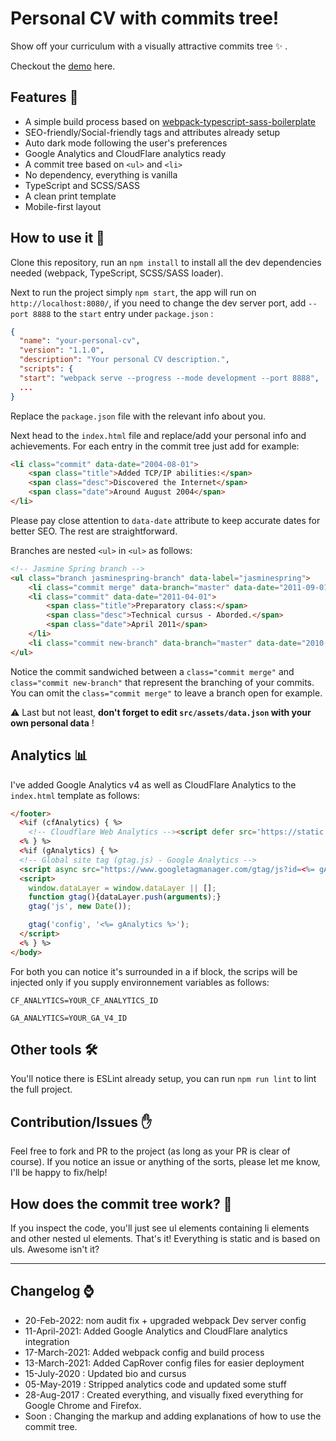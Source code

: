 # Personal CV with commits tree!

Show off your curriculum with a visually attractive commits tree ✨ .

Checkout the [demo](https://tarekjellali.com/) here.

## Features 🧩

- A simple build process based on [webpack-typescript-sass-boilerplate](https://github.com/tarkant/webpack-typescript-sass-boilerplate)
- SEO-friendly/Social-friendly tags and attributes already setup
- Auto dark mode following the user's preferences
- Google Analytics and CloudFlare analytics ready
- A commit tree based on `<ul>` and `<li>`
- No dependency, everything is vanilla
- TypeScript and SCSS/SASS
- A clean print template
- Mobile-first layout

## How to use it 🤔

Clone this repository, run an `npm install` to install all the dev dependencies needed (webpack, TypeScript, SCSS/SASS loader).

Next to run the project simply `npm start`, the app will run on `http://localhost:8080/`, if you need to change the dev server port, add `--port 8888` to the `start` entry under `package.json` :

```json
{
  "name": "your-personal-cv",
  "version": "1.1.0",
  "description": "Your personal CV description.",
  "scripts": {
  "start": "webpack serve --progress --mode development --port 8888",
  ...
}
```

Replace the `package.json` file with the relevant info about you.

Next head to the `index.html` file and replace/add your personal info and achievements. For each entry in the commit tree just add for example:

```html
<li class="commit" data-date="2004-08-01">
    <span class="title">Added TCP/IP abilities:</span>
    <span class="desc">Discovered the Internet</span>
    <span class="date">Around August 2004</span>
</li>
```

Please pay close attention to `data-date` attribute to keep accurate dates for better SEO. The rest are straightforward.

Branches are nested `<ul>` in `<ul>` as follows:

```html
<!-- Jasmine Spring branch -->
<ul class="branch jasminespring-branch" data-label="jasminespring">
    <li class="commit merge" data-branch="master" data-date="2011-09-01"></li>
    <li class="commit" data-date="2011-04-01">
        <span class="title">Preparatory class:</span>
        <span class="desc">Technical cursus - Aborded.</span>
        <span class="date">April 2011</span>
    </li>
    <li class="commit new-branch" data-branch="master" data-date="2010-06-15"> </li>
</ul>
```

Notice the commit sandwiched between a `class="commit merge"` and `class="commit new-branch"` that represent the branching of your commits. You can omit the `class="commit merge"` to leave a branch open for example.

⚠ Last but not least, **don't forget to edit `src/assets/data.json` with your own personal data** !
## Analytics 📊

I've added Google Analytics v4 as well as CloudFlare Analytics to the `index.html` template as follows:

```html
</footer>
  <%if (cfAnalytics) { %>
    <!-- Cloudflare Web Analytics --><script defer src='https://static.cloudflareinsights.com/beacon.min.js' data-cf-beacon='{"token": "<%= cfAnalytics %>"}'></script><!-- End Cloudflare Web Analytics -->
  <% } %>
  <%if (gAnalytics) { %>
  <!-- Global site tag (gtag.js) - Google Analytics -->
  <script async src="https://www.googletagmanager.com/gtag/js?id=<%= gAnalytics %>"></script>
  <script>
    window.dataLayer = window.dataLayer || [];
    function gtag(){dataLayer.push(arguments);}
    gtag('js', new Date());

    gtag('config', '<%= gAnalytics %>');
  </script>
  <% } %>
</body>
```

For both you can notice it's surrounded in a if block, the scrips will be injected only if you supply environnement variables as follows:

`CF_ANALYTICS=YOUR_CF_ANALYTICS_ID`

`GA_ANALYTICS=YOUR_GA_V4_ID`

## Other tools 🛠

You'll notice there is ESLint already setup, you can run `npm run lint` to lint the full project.

## Contribution/Issues ✋

Feel free to fork and PR to the project (as long as your PR is clear of course). If you notice an issue or anything of the sorts, please let me know, I'll be happy to fix/help!

## How does the commit tree work? 🎋

If you inspect the code, you'll just see ul elements containing li elements and other nested ul elements. That's it! Everything is static and is based on uls. Awesome isn't it?

----
## Changelog ⌚

* 20-Feb-2022: nom audit fix + upgraded webpack Dev server config
* 11-April-2021: Added Google Analytics and CloudFlare analytics integration
* 17-March-2021: Added webpack config and build process
* 13-March-2021: Added CapRover config files for easier deployment
* 15-July-2020 : Updated bio and cursus
* 05-May-2019 : Stripped analytics code and updated some stuff
* 28-Aug-2017 : Created everything, and visually fixed everything for Google Chrome and Firefox.
* Soon : Changing the markup and adding explanations of how to use the commit tree.
